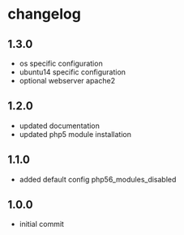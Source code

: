 # changelog

## 1.3.0

- os specific configuration
- ubuntu14 specific configuration
- optional webserver apache2

## 1.2.0

- updated documentation
- updated php5 module installation

## 1.1.0

- added default config php56_modules_disabled

## 1.0.0

- initial commit